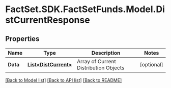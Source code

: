 # FactSet.SDK.FactSetFunds.Model.DistCurrentResponse

## Properties

Name | Type | Description | Notes
------------ | ------------- | ------------- | -------------
**Data** | [**List&lt;DistCurrent&gt;**](DistCurrent.md) | Array of Current Distribution Objects | [optional] 

[[Back to Model list]](../README.md#documentation-for-models) [[Back to API list]](../README.md#documentation-for-api-endpoints) [[Back to README]](../README.md)

